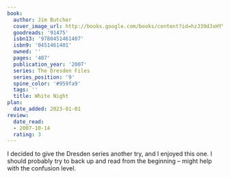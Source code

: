 ```yaml
---
book:
  author: Jim Butcher
  cover_image_url: http://books.google.com/books/content?id=hzJ39dJxHYYC&printsec=frontcover&img=1&zoom=1&edge=curl&source=gbs_api
  goodreads: '91475'
  isbn13: '9780451461407'
  isbn9: '0451461401'
  owned: ''
  pages: '407'
  publication_year: '2007'
  series: The Dresden Files
  series_position: '9'
  spine_color: '#959fa9'
  tags: ''
  title: White Night
plan:
  date_added: 2023-01-01
review:
  date_read:
  - 2007-10-14
  rating: 3
---
```


I decided to give the Dresden series another try, and I enjoyed this one. I should probably try to back up and read from the beginning – might help with the confusion level.
